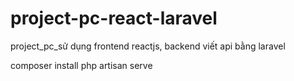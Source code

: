 # project-pc-react-laravel
project_pc_sử dụng frontend reactjs, backend viết api bằng laravel 

composer install
php artisan serve
